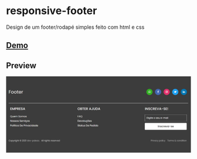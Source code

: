 # responsive-footer
 Design de um footer/rodapé simples feito com html e css 
 
## [Demo](https://dev-paixao.github.io/responsive-footer/)

## Preview
![Preview](./img/preview.png)

